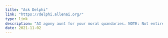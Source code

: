 ```yaml
---
title: "Ask Delphi"
link: "https://delphi.allenai.org/"
type: link
description: "AI agony aunt for your moral quandaries. NOTE: Not entirely reliable."
date: 2021-11-02
---
```


